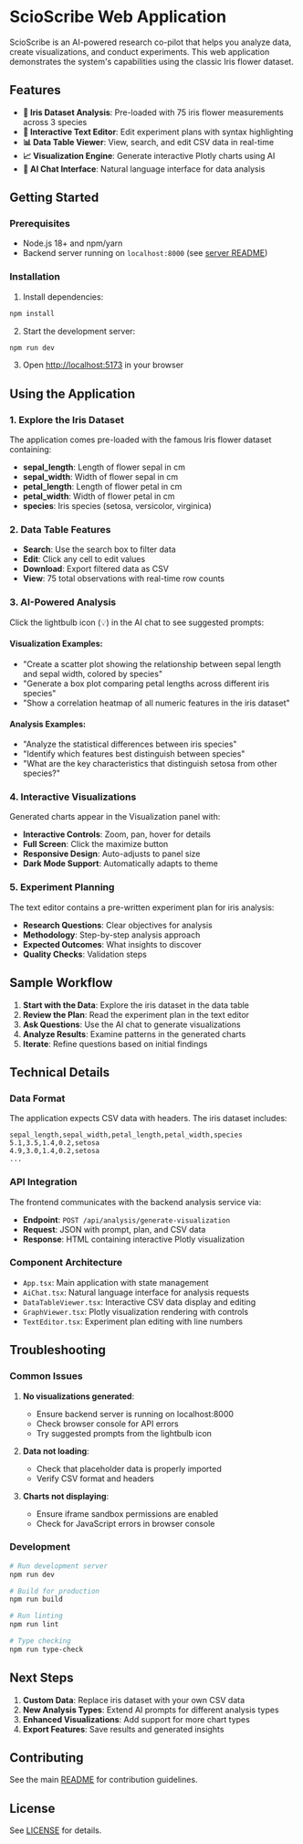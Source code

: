 # ScioScribe Web Application

ScioScribe is an AI-powered research co-pilot that helps you analyze data, create visualizations, and conduct experiments. This web application demonstrates the system's capabilities using the classic Iris flower dataset.

## Features

- **🌸 Iris Dataset Analysis**: Pre-loaded with 75 iris flower measurements across 3 species
- **📝 Interactive Text Editor**: Edit experiment plans with syntax highlighting
- **📊 Data Table Viewer**: View, search, and edit CSV data in real-time
- **📈 Visualization Engine**: Generate interactive Plotly charts using AI
- **🤖 AI Chat Interface**: Natural language interface for data analysis

## Getting Started

### Prerequisites

- Node.js 18+ and npm/yarn
- Backend server running on `localhost:8000` (see [server README](../../server/README.md))

### Installation

1. Install dependencies:
```bash
npm install
```

2. Start the development server:
```bash
npm run dev
```

3. Open [http://localhost:5173](http://localhost:5173) in your browser

## Using the Application

### 1. Explore the Iris Dataset

The application comes pre-loaded with the famous Iris flower dataset containing:
- **sepal_length**: Length of flower sepal in cm
- **sepal_width**: Width of flower sepal in cm  
- **petal_length**: Length of flower petal in cm
- **petal_width**: Width of flower petal in cm
- **species**: Iris species (setosa, versicolor, virginica)

### 2. Data Table Features

- **Search**: Use the search box to filter data
- **Edit**: Click any cell to edit values
- **Download**: Export filtered data as CSV
- **View**: 75 total observations with real-time row counts

### 3. AI-Powered Analysis

Click the lightbulb icon (💡) in the AI chat to see suggested prompts:

#### Visualization Examples:
- "Create a scatter plot showing the relationship between sepal length and sepal width, colored by species"
- "Generate a box plot comparing petal lengths across different iris species"
- "Show a correlation heatmap of all numeric features in the iris dataset"

#### Analysis Examples:
- "Analyze the statistical differences between iris species"
- "Identify which features best distinguish between species"
- "What are the key characteristics that distinguish setosa from other species?"

### 4. Interactive Visualizations

Generated charts appear in the Visualization panel with:
- **Interactive Controls**: Zoom, pan, hover for details
- **Full Screen**: Click the maximize button
- **Responsive Design**: Auto-adjusts to panel size
- **Dark Mode Support**: Automatically adapts to theme

### 5. Experiment Planning

The text editor contains a pre-written experiment plan for iris analysis:
- **Research Questions**: Clear objectives for analysis
- **Methodology**: Step-by-step analysis approach
- **Expected Outcomes**: What insights to discover
- **Quality Checks**: Validation steps

## Sample Workflow

1. **Start with the Data**: Explore the iris dataset in the data table
2. **Review the Plan**: Read the experiment plan in the text editor
3. **Ask Questions**: Use the AI chat to generate visualizations
4. **Analyze Results**: Examine patterns in the generated charts
5. **Iterate**: Refine questions based on initial findings

## Technical Details

### Data Format

The application expects CSV data with headers. The iris dataset includes:
```csv
sepal_length,sepal_width,petal_length,petal_width,species
5.1,3.5,1.4,0.2,setosa
4.9,3.0,1.4,0.2,setosa
...
```

### API Integration

The frontend communicates with the backend analysis service via:
- **Endpoint**: `POST /api/analysis/generate-visualization`
- **Request**: JSON with prompt, plan, and CSV data
- **Response**: HTML containing interactive Plotly visualization

### Component Architecture

- `App.tsx`: Main application with state management
- `AiChat.tsx`: Natural language interface for analysis requests
- `DataTableViewer.tsx`: Interactive CSV data display and editing
- `GraphViewer.tsx`: Plotly visualization rendering with controls
- `TextEditor.tsx`: Experiment plan editing with line numbers

## Troubleshooting

### Common Issues

1. **No visualizations generated**:
   - Ensure backend server is running on localhost:8000
   - Check browser console for API errors
   - Try suggested prompts from the lightbulb icon

2. **Data not loading**:
   - Check that placeholder data is properly imported
   - Verify CSV format and headers

3. **Charts not displaying**:
   - Ensure iframe sandbox permissions are enabled
   - Check for JavaScript errors in browser console

### Development

```bash
# Run development server
npm run dev

# Build for production
npm run build

# Run linting
npm run lint

# Type checking
npm run type-check
```

## Next Steps

1. **Custom Data**: Replace iris dataset with your own CSV data
2. **New Analysis Types**: Extend AI prompts for different analysis types
3. **Enhanced Visualizations**: Add support for more chart types
4. **Export Features**: Save results and generated insights

## Contributing

See the main [README](../../README.md) for contribution guidelines.

## License

See [LICENSE](../../LICENSE) for details.

